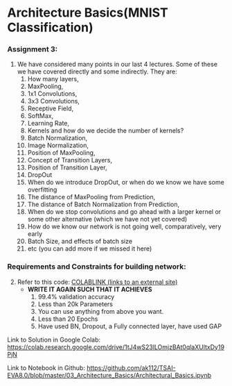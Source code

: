 # Architecture Basics(MNIST Classification)

### Assignment 3: 

1.  We have considered many points in our last 4 lectures. Some of these we have covered directly and some indirectly. They are:
    1.  How many layers,
    2.  MaxPooling,
    3.  1x1 Convolutions,
    4.  3x3 Convolutions,
    5.  Receptive Field,
    6.  SoftMax,
    7.  Learning Rate,
    8.  Kernels and how do we decide the number of kernels?
    9.  Batch Normalization,
    10. Image Normalization,
    11. Position of MaxPooling,
    12. Concept of Transition Layers,
    13. Position of Transition Layer,
    14. DropOut
    15. When do we introduce DropOut, or when do we know we have some overfitting
    16. The distance of MaxPooling from Prediction,
    17. The distance of Batch Normalization from Prediction,
    18. When do we stop convolutions and go ahead with a larger kernel or some other alternative (which we have not yet covered)
    19. How do we know our network is not going well, comparatively, very early
    20. Batch Size, and effects of batch size
    21. etc (you can add more if we missed it here)

### Requirements and Constraints for building network:
2.  Refer to this code:  [COLABLINK (links to an external site)](https://colab.research.google.com/drive/1uJZvJdi5VprOQHROtJIHy0mnY2afjNlx)
    -  **WRITE IT AGAIN SUCH THAT IT ACHIEVES**  
        1.  99.4% validation accuracy
        2.  Less than 20k Parameters
        3.  You can use anything from above you want.
        4.  Less than 20 Epochs
        5.  Have used BN, Dropout, a Fully connected layer, have used GAP
        
        
Link to Solution in Google Colab: https://colab.research.google.com/drive/1tJ4wS23lLOmjzBAt0qlaXUltxDy19PjN

Link to Notebook in Github: https://github.com/ak112/TSAI-EVA8.0/blob/master/03_Architecture_Basics/Architectural_Basics.ipynb



